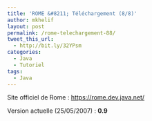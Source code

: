 ```yaml
---
title: 'ROME &#8211; Téléchargement (8/8)'
author: mkhelif
layout: post
permalink: /rome-telechargement-88/
tweet_this_url:
  - http://bit.ly/32YPsm
categories:
  - Java
  - Tutoriel
tags:
  - Java
---
```

Site officiel de <span class="wikilink1">Rome</span> : <a href="https://rome.dev.java.net/" class="urlextern" title="https://rome.dev.java.net/" rel="nofollow">https://rome.dev.java.net/</a>

Version actuelle (25/05/2007) : **0.9**
